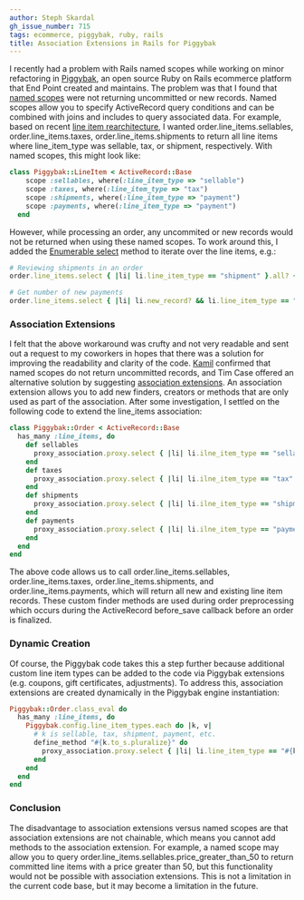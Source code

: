 ```yaml
---
author: Steph Skardal
gh_issue_number: 715
tags: ecommerce, piggybak, ruby, rails
title: Association Extensions in Rails for Piggybak
---
```


I recently had a problem with Rails named scopes while working on minor refactoring in [Piggybak](http://www.piggybak.org/), an open source Ruby on Rails ecommerce platform that End Point created and maintains. The problem was that I found that [named scopes](http://guides.rubyonrails.org/active_record_querying.html#scopes) were not returning uncommitted or new records. Named scopes allow you to specify ActiveRecord query conditions and can be combined with joins and includes to query associated data. For example, based on recent [line item rearchitecture](/blog/2012/10/17/piggybak-update-line-item-rearchitecture), I wanted order.line_items.sellables, order.line_items.taxes, order.line_items.shipments to return all line items where line_item_type was sellable, tax, or shipment, respectively. With named scopes, this might look like:

```ruby
class Piggybak::LineItem < ActiveRecord::Base
    scope :sellables, where(:line_item_type => "sellable")
    scope :taxes, where(:line_item_type => "tax")
    scope :shipments, where(:line_item_type => "payment")
    scope :payments, where(:line_item_type => "payment")
  end
```

However, while processing an order, any uncommited or new records would not be returned when using these named scopes. To work around this, I added the [Enumerable select](http://ruby-doc.org/core-1.9.3/Enumerable.html#method-i-select) method to iterate over the line items, e.g.:

```ruby
# Reviewing shipments in an order
order.line_items.select { |li| li.line_item_type == "shipment" }.all? { |s| s.shipment.status == "shipped" }

# Get number of new payments
order.line_items.select { |li| li.new_record? && li.line_item_type == "payment" }.size
```

### Association Extensions

I felt that the above workaround was crufty and not very readable and sent out a request to my coworkers in hopes that there was a solution for improving the readability and clarity of the code. [Kamil](/team/kamil_ciemniewski) confirmed that named scopes do not return uncommitted records, and Tim Case offered an alternative solution by suggesting [association extensions](http://guides.rubyonrails.org/association_basics.html#association-extensions). An association extension allows you to add new finders, creators or methods that are only used as part of the association. After some investigation, I settled on the following code to extend the line_items association:

```ruby
class Piggybak::Order < ActiveRecord::Base
  has_many :line_items, do
    def sellables
      proxy_association.proxy.select { |li| li.ilne_item_type == "sellable" }
    end
    def taxes
      proxy_association.proxy.select { |li| li.ilne_item_type == "tax" }
    end
    def shipments
      proxy_association.proxy.select { |li| li.ilne_item_type == "shipment" }
    end
    def payments
      proxy_association.proxy.select { |li| li.ilne_item_type == "payment" }
    end
  end
end
```

The above code allows us to call order.line_items.sellables, order.line_items.taxes, order.line_items.shipments, and order.line_items.payments, which will return all new and existing line item records. These custom finder methods are used during order preprocessing which occurs during the ActiveRecord before_save callback before an order is finalized.

### Dynamic Creation

Of course, the Piggybak code takes this a step further because additional custom line item types can be added to the code via Piggybak extensions (e.g. coupons, gift certificates, adjustments). To address this, association extensions are created dynamically in the Piggybak engine instantiation:

```ruby
Piggybak::Order.class_eval do
  has_many :line_items, do
    Piggybak.config.line_item_types.each do |k, v|
      # k is sellable, tax, shipment, payment, etc.
      define_method "#{k.to_s.pluralize}" do
        proxy_association.proxy.select { |li| li.line_item_type == "#{k}" }
      end
    end
  end
end
```

### Conclusion

The disadvantage to association extensions versus named scopes are that association extensions are not chainable, which means you cannot add methods to the association extension. For example, a named scope may allow you to query order.line_items.sellables.price_greater_than_50 to return committed line items with a price greater than 50, but this functionality would not be possible with association extensions. This is not a limitation in the current code base, but it may become a limitation in the future.
